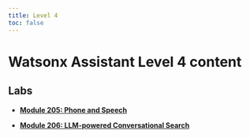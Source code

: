```yaml
---
title: Level 4
toc: false
---
```


# Watsonx Assistant Level 4 content

## Labs

- **[Module 205: Phone and Speech](/watsonx/assistant/level-4/205)**

- **[Module 206: LLM-powered Conversational Search](/watsonx/assistant/level-4/206)**
